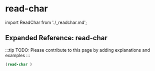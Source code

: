 # read-char

import ReadChar from './_readchar.md';

<ReadChar />

## Expanded Reference: read-char

:::tip
TODO: Please contribute to this page by adding explanations and examples
:::

```lisp
(read-char )
```
